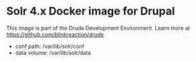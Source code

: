 # Solr 4.x Docker image for Drupal

This image is part of the Drude Development Environment.
Learn more at https://github.com/blinkreaction/drude

- conf path: /var/lib/solr/conf
- data volume: /var/lib/solr/data
